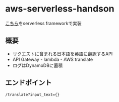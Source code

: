 # aws-serverless-handson

[こちら](https://pages.awscloud.com/event_JAPAN_Hands-on-for-Beginners-Serverless-2019_LP.html?trk=aws_introduction_page)をserverless frameworkで実装

## 概要
- リクエストに含まれる日本語を英語に翻訳するAPI
- API Gateway - lambda - AWS translate
- ログはDynamoDBに蓄積

## エンドポイント
`/translate?input_text={}`
